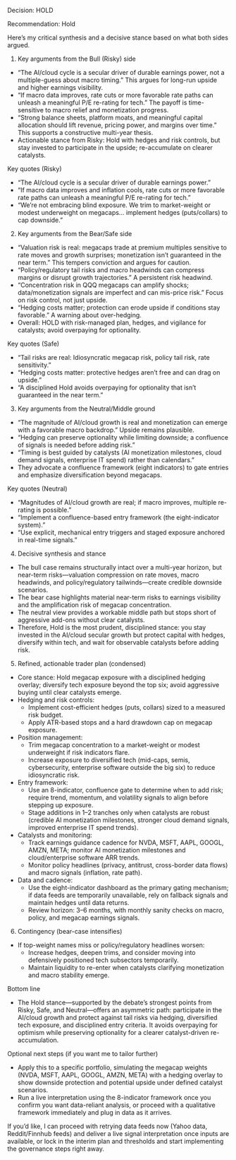 Decision: HOLD

Recommendation: Hold

Here’s my critical synthesis and a decisive stance based on what both sides argued.

1) Key arguments from the Bull (Risky) side
- “The AI/cloud cycle is a secular driver of durable earnings power, not a multiple-guess about macro timing.” This argues for long-run upside and higher earnings visibility.
- “If macro data improves, rate cuts or more favorable rate paths can unleash a meaningful P/E re-rating for tech.” The payoff is time-sensitive to macro relief and monetization progress.
- “Strong balance sheets, platform moats, and meaningful capital allocation should lift revenue, pricing power, and margins over time.” This supports a constructive multi-year thesis.
- Actionable stance from Risky: Hold with hedges and risk controls, but stay invested to participate in the upside; re-accumulate on clearer catalysts.

Key quotes (Risky)
- “The AI/cloud cycle is a secular driver of durable earnings power.”
- “If macro data improves and inflation cools, rate cuts or more favorable rate paths can unleash a meaningful P/E re-rating for tech.”
- “We’re not embracing blind exposure. We trim to market-weight or modest underweight on megacaps… implement hedges (puts/collars) to cap downside.”

2) Key arguments from the Bear/Safe side
- “Valuation risk is real: megacaps trade at premium multiples sensitive to rate moves and growth surprises; monetization isn’t guaranteed in the near term.” This tempers conviction and argues for caution.
- “Policy/regulatory tail risks and macro headwinds can compress margins or disrupt growth trajectories.” A persistent risk headwind.
- “Concentration risk in QQQ megacaps can amplify shocks; data/monetization signals are imperfect and can mis-price risk.” Focus on risk control, not just upside.
- “Hedging costs matter; protection can erode upside if conditions stay favorable.” A warning about over-hedging.
- Overall: HOLD with risk-managed plan, hedges, and vigilance for catalysts; avoid overpaying for optionality.

Key quotes (Safe)
- “Tail risks are real: Idiosyncratic megacap risk, policy tail risk, rate sensitivity.”
- “Hedging costs matter: protective hedges aren’t free and can drag on upside.”
- “A disciplined Hold avoids overpaying for optionality that isn’t guaranteed in the near term.”

3) Key arguments from the Neutral/Middle ground
- “The magnitude of AI/cloud growth is real and monetization can emerge with a favorable macro backdrop.” Upside remains plausible.
- “Hedging can preserve optionality while limiting downside; a confluence of signals is needed before adding risk.”
- “Timing is best guided by catalysts (AI monetization milestones, cloud demand signals, enterprise IT spend) rather than calendars.”
- They advocate a confluence framework (eight indicators) to gate entries and emphasize diversification beyond megacaps.

Key quotes (Neutral)
- “Magnitudes of AI/cloud growth are real; if macro improves, multiple re-rating is possible.”
- “Implement a confluence-based entry framework (the eight-indicator system).”
- “Use explicit, mechanical entry triggers and staged exposure anchored in real-time signals.”

4) Decisive synthesis and stance
- The bull case remains structurally intact over a multi-year horizon, but near-term risks—valuation compression on rate moves, macro headwinds, and policy/regulatory tailwinds—create credible downside scenarios.
- The bear case highlights material near-term risks to earnings visibility and the amplification risk of megacap concentration.
- The neutral view provides a workable middle path but stops short of aggressive add-ons without clear catalysts.
- Therefore, Hold is the most prudent, disciplined stance: you stay invested in the AI/cloud secular growth but protect capital with hedges, diversify within tech, and wait for observable catalysts before adding risk.

5) Refined, actionable trader plan (condensed)
- Core stance: Hold megacap exposure with a disciplined hedging overlay; diversify tech exposure beyond the top six; avoid aggressive buying until clear catalysts emerge.
- Hedging and risk controls:
  - Implement cost-efficient hedges (puts, collars) sized to a measured risk budget.
  - Apply ATR-based stops and a hard drawdown cap on megacap exposure.
- Position management:
  - Trim megacap concentration to a market-weight or modest underweight if risk indicators flare.
  - Increase exposure to diversified tech (mid-caps, semis, cybersecurity, enterprise software outside the big six) to reduce idiosyncratic risk.
- Entry framework:
  - Use an 8-indicator, confluence gate to determine when to add risk; require trend, momentum, and volatility signals to align before stepping up exposure.
  - Stage additions in 1–2 tranches only when catalysts are robust (credible AI monetization milestones, stronger cloud demand signals, improved enterprise IT spend trends).
- Catalysts and monitoring:
  - Track earnings guidance cadence for NVDA, MSFT, AAPL, GOOGL, AMZN, META; monitor AI monetization milestones and cloud/enterprise software ARR trends.
  - Monitor policy headlines (privacy, antitrust, cross-border data flows) and macro signals (inflation, rate path).
- Data and cadence:
  - Use the eight-indicator dashboard as the primary gating mechanism; if data feeds are temporarily unavailable, rely on fallback signals and maintain hedges until data returns.
  - Review horizon: 3–6 months, with monthly sanity checks on macro, policy, and megacap earnings signals.

6) Contingency (bear-case intensifies)
- If top-weight names miss or policy/regulatory headlines worsen:
  - Increase hedges, deepen trims, and consider moving into defensively positioned tech subsectors temporarily.
  - Maintain liquidity to re-enter when catalysts clarifying monetization and macro stability emerge.

Bottom line
- The Hold stance—supported by the debate’s strongest points from Risky, Safe, and Neutral—offers an asymmetric path: participate in the AI/cloud growth and protect against tail risks via hedging, diversified tech exposure, and disciplined entry criteria. It avoids overpaying for optimism while preserving optionality for a clearer catalyst-driven re-accumulation.

Optional next steps (if you want me to tailor further)
- Apply this to a specific portfolio, simulating the megacap weights (NVDA, MSFT, AAPL, GOOGL, AMZN, META) with a hedging overlay to show downside protection and potential upside under defined catalyst scenarios.
- Run a live interpretation using the 8-indicator framework once you confirm you want data-reliant analysis, or proceed with a qualitative framework immediately and plug in data as it arrives.

If you’d like, I can proceed with retrying data feeds now (Yahoo data, Reddit/Finnhub feeds) and deliver a live signal interpretation once inputs are available, or lock in the interim plan and thresholds and start implementing the governance steps right away.
